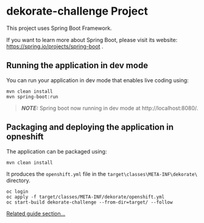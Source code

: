 # dekorate-challenge Project

This project uses Spring Boot Framework.

If you want to learn more about Spring Boot, please visit its website: https://spring.io/projects/spring-boot .

## Running the application in dev mode

You can run your application in dev mode that enables live coding using:
```shell script
mvn clean install
mvn spring-boot:run
```

> **_NOTE:_**  Spring boot now running in dev mode at http://localhost:8080/.

## Packaging and deploying the application in opneshift

The application can be packaged using:
```shell script
mvn clean install
```
It produces the `openshift.yml` file in the `target\classes\META-INF\dekorate\` directory.

```shell script
oc login
oc apply -f target/classes/META-INF/dekorate/openshift.yml
oc start-build dekorate-challenge --from-dir=target/ --follow
```

[Related guide section...](https://github.com/Red-Hat-Developer-Games/dekorate-challenge)

